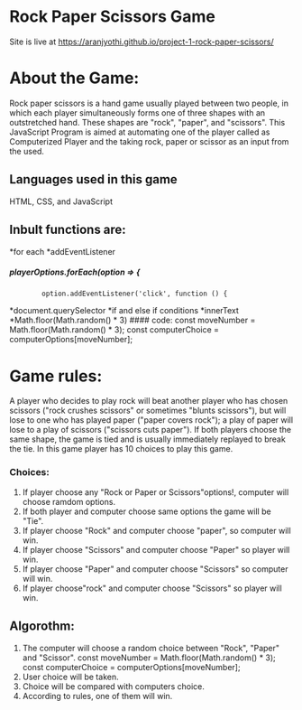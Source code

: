 # Rock Paper Scissors Game
Site is live at https://aranjyothi.github.io/project-1-rock-paper-scissors/

# About the Game:
Rock paper scissors is a hand game usually played between two people, in which each player simultaneously forms one of three shapes with an outstretched hand. These shapes are "rock", "paper", and "scissors". This JavaScript Program is aimed at automating one of the player called as Computerized Player and the taking rock, paper or scissor as an input from the used.

## Languages used in this  game
 HTML, CSS, and JavaScript
## Inbult functions are:
*for each
*addEventListener
   ##### playerOptions.forEach(option => {
            option.addEventListener('click', function () {
*document.querySelector
*if and else if conditions
*innerText
*Math.floor(Math.random() * 3)
    #### code:  const moveNumber = Math.floor(Math.random() * 3);
                const computerChoice = computerOptions[moveNumber];
# Game rules: 
A player who decides to play rock will beat another player who has chosen scissors ("rock crushes scissors" or sometimes "blunts scissors"), but will lose to one who has played paper ("paper covers rock"); a play of paper will lose to a play of scissors ("scissors cuts paper"). If both players choose the same shape, the game is tied and is usually immediately replayed to break the tie.
In this game player has 10 choices to play this game.
### Choices:
1. If player choose any "Rock or Paper or Scissors"options!, computer will choose  ramdom options.
2. If both player and computer choose same options the game will be "Tie".
3. If player choose "Rock" and computer choose "paper", so computer will win.
4. If player choose "Scissors" and computer choose "Paper" so player will win.
5. If player choose "Paper" and computer choose "Scissors" so computer will win.
6. If player choose"rock" and computer choose "Scissors" so player will win.

## Algorothm:

1. The computer will choose a random choice between "Rock", "Paper" and "Scissor". 
        const moveNumber = Math.floor(Math.random() * 3);
                const computerChoice = computerOptions[moveNumber];
2. User choice will be taken.
3. Choice will be compared with computers choice.
4. According to rules, one of them will win.


